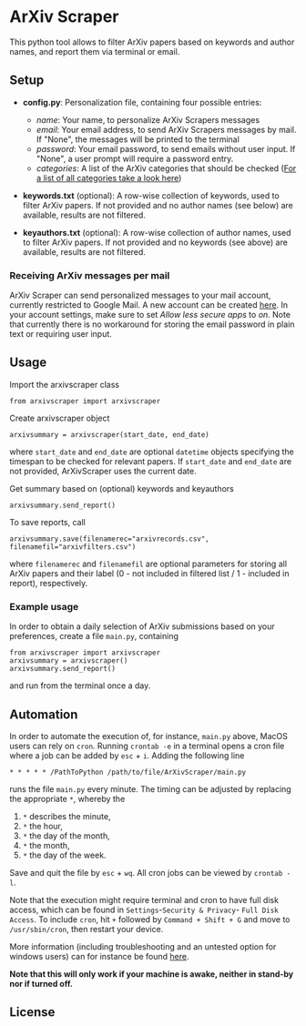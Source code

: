 # ArXiv Scraper
This python tool allows to filter ArXiv papers based on keywords and author names, and report them via terminal or email.

## Setup

 - **config.py**: Personalization file, containing four possible entries:
	- *name*: Your name, to personalize ArXiv Scrapers messages
    - *email*: Your email address, to send ArXiv Scrapers messages by mail. If "None", the messages will be printed to the terminal
    - *password*: Your email password, to send emails without user input. If "None", a user prompt will require a password entry.
    - *categories*: A list of the ArXiv categories that should be checked ([For a list of all categories take a look here](https://arxiv.org/category_taxonomy))

 - **keywords.txt** (optional): A row-wise collection of keywords, used to filter ArXiv papers. If not provided and no author names (see below) are available, results are not filtered.
 - **keyauthors.txt** (optional): A row-wise collection of author names, used to filter ArXiv papers. If not provided and no keywords (see above) are available, results are not filtered.

### Receiving ArXiv messages per mail
ArXiv Scraper can send personalized messages to your mail account, currently restricted to Google Mail. A new account can be created [here](https://accounts.google.com/signup). In your account settings, make sure to set *Allow less secure apps* to *on*. Note that currently there is no workaround for storing the email password in plain text or requiring user input.

## Usage

Import the arxivscraper class
```
from arxivscraper import arxivscraper
```
Create arxivscraper object
```
arxivsummary = arxivscraper(start_date, end_date)
```
where `start_date` and `end_date` are optional `datetime` objects specifying the timespan to be checked for relevant papers. If `start_date` and `end_date` are not provided, ArXivScraper uses the current date.

Get summary based on (optional) keywords and keyauthors

```
arxivsummary.send_report()
```
To save reports, call
```
arxivsummary.save(filenamerec="arxivrecords.csv", filenamefil="arxivfilters.csv")
```
where `filenamerec` and `filenamefil` are optional parameters for storing all ArXiv papers and their label (0 - not included in filtered list / 1 - included in report), respectively. 

### Example usage

In order to obtain a daily selection of ArXiv submissions based on your preferences, create a file `main.py`, containing
```
from arxivscraper import arxivscraper
arxivsummary = arxivscraper()
arxivsummary.send_report()
```
and run from the terminal once a day.

## Automation
In order to automate the execution of, for instance, `main.py` above, MacOS users can rely on `cron`. Running `crontab -e` in a terminal opens a cron file where a job can be added by `esc` + `i`. Adding the following line

```
* * * * * /PathToPython /path/to/file/ArXivScraper/main.py
```
runs the file `main.py` every minute. The timing can be adjusted by replacing the appropriate `*`, whereby the

1. `*` describes the minute,
2. `*` the hour,
3. `*` the day of the month,
4. `*` the month,
5. `*` the day of the week.

Save and quit the file by `esc` + `wq`. All cron jobs can be viewed by `crontab -l`.

Note that the execution might require terminal and cron to have full disk access, which can be found in `Settings`-`Security & Privacy`- `Full Disk Access`. To include `cron`, hit `+` followed by `Command + Shift + G` and move to `/usr/sbin/cron`, then restart your device.

More information (including troubleshooting and an untested option for windows users) can for instance be found [here](https://towardsdatascience.com/how-to-easily-automate-your-python-scripts-on-mac-and-windows-459388c9cc94).

**Note that this will only work if your machine is awake, neither in stand-by nor if turned off.** 

## License


